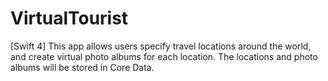 # VirtualTourist
[Swift 4] This app allows users specify travel locations around the world, and create virtual photo albums for each location. The locations and photo albums will be stored in Core Data.
